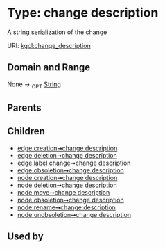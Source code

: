 
# Type: change description


A string serialization of the change

URI: [kgcl:change_description](http://w3id.org/kgclchange_description)


## Domain and Range

None ->  <sub>OPT</sub> [String](types/String.md)

## Parents


## Children

 *  [edge creation➞change description](edge_creation_change_description.md)
 *  [edge deletion➞change description](edge_deletion_change_description.md)
 *  [edge label change➞change description](edge_label_change_change_description.md)
 *  [edge obsoletion➞change description](edge_obsoletion_change_description.md)
 *  [node creation➞change description](node_creation_change_description.md)
 *  [node deletion➞change description](node_deletion_change_description.md)
 *  [node move➞change description](node_move_change_description.md)
 *  [node obsoletion➞change description](node_obsoletion_change_description.md)
 *  [node rename➞change description](node_rename_change_description.md)
 *  [node unobsoletion➞change description](node_unobsoletion_change_description.md)

## Used by

